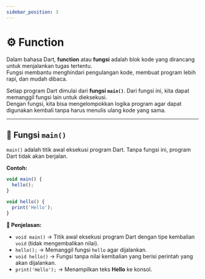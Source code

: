 ```yaml
---
sidebar_position: 3
---
```


# ⚙️ Function

Dalam bahasa Dart, **function** atau **fungsi** adalah blok kode yang dirancang untuk menjalankan tugas tertentu.  
Fungsi membantu menghindari pengulangan kode, membuat program lebih rapi, dan mudah dibaca.

Setiap program Dart dimulai dari **fungsi `main()`**. Dari fungsi ini, kita dapat memanggil fungsi lain untuk dieksekusi.  
Dengan fungsi, kita bisa mengelompokkan logika program agar dapat digunakan kembali tanpa harus menulis ulang kode yang sama.

---

## 🏁 Fungsi `main()`

`main()` adalah titik awal eksekusi program Dart. Tanpa fungsi ini, program Dart tidak akan berjalan.

**Contoh:**
```jsx
void main() {
  hello();
}

void hello() {
  print('Hello');
}
````

**📘 Penjelasan:**

* `void main()` → Titik awal eksekusi program Dart dengan tipe kembalian `void` (tidak mengembalikan nilai).
* `hello();` → Memanggil fungsi `hello` agar dijalankan.
* `void hello()` → Fungsi tanpa nilai kembalian yang berisi perintah yang akan dijalankan.
* `print('Hello');` → Menampilkan teks **Hello** ke konsol.